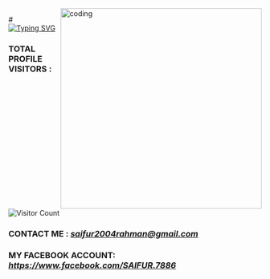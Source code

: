 <img align="right" alt="coding" width="400" src="https://github.com/SAIFUR-2009/SAIFUR-2009/blob/main/08503181a5c254f27a42981bfcf584d0.gif">

#[![Typing SVG](https://readme-typing-svg.herokuapp.com?font=Fira+Code&size=35&pause=1000&random=false&width=435&lines=ASSALAMULAIKUM;WELCOME+TO+MY+PROFILE)](https://git.io/typing-svg)



### TOTAL PROFILE VISITORS :

![Visitor Count](https://profile-counter.glitch.me/{SAIFUR-2009}/count.svg)
<br />




### CONTACT ME :  *saifur2004rahman@gmail.com*
### MY FACEBOOK ACCOUNT:  *https://www.facebook.com/SAIFUR.7886*
